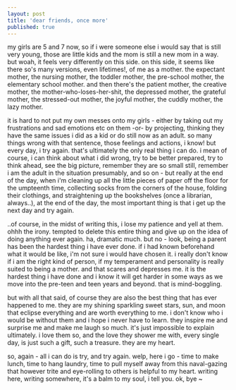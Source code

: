 ```yaml
---
layout: post
title: 'dear friends, once more'
published: true
---
```


my girls are 5 and 7 now, so if i were someone else i would say that is still very young, those are little kids and the mom is still a new mom in a way. but woah, it feels very differently on this side. on this side, it seems like there so's many versions, even lifetimes!, of me as a mother. the expectant mother, the nursing mother, the toddler mother, the pre-school mother, the elementary school mother. and then there's the patient mother, the creative mother, the mother-who-loses-her-shit, the depressed mother, the grateful mother, the stressed-out mother, the joyful mother, the cuddly mother, the lazy mother.

it is hard to not put my own messes onto my girls - either by taking out my frustrations and sad emotions etc on them -or- by projecting, thinking they have the same issues i did as a kid or do still now as an adult. so many things wrong with that sentence, those feelings and actions, i know! but every day, i try again. that's ultimately the only real thing i can do. i mean of course, i can think about what i did wrong, try to be better prepared, try to think ahead, see the big picture, remember they are so small still, remember i am the adult in the situation presumably, and so on - but really at the end of the day, when i'm cleaning up all the little pieces of paper off the floor for the umpteenth time, collecting socks from the corners of the house, folding their clothings, and straightening up the bookshelves (once a librarian, always..), at the end of the day, the most important thing is that i get up the next day and try again. 

..of course, in the midst of writing this, i lose my patience and yell at them. ohhh the irony. tempted to delete this entire thing and give up on the idea of doing anything ever again. ha, dramatic much. but no - look, being a parent has been the hardest thing i have ever done. if i had known beforehand what it would be like, i'm not sure i would have chosen it. i really don't know if i am the right kind of person, if my temperament and personality is really suited to being a mother. and that scares and depresses me. it is the hardest thing i have done and i know it will get harder in some ways as we move into the pre-teen and teen years and beyond. that is mind-boggling. 

but with all that said, of course they are also the best thing that has ever happened to me. they are my shining sparkling sweet stars, sun, and moon that eclipse everything and are worth everything to me. i don't know who i would be without them and i hope i never have to learn. they inspire me and surprise me and make me laugh so much. it's just impossible to explain ultimately. i love them so, and the love they shower me with, every single day, is just such a gift, such a treasure. they are my heart.

so, again - all i can do is try, and try again. welp, here i go - time to make lunch, time to hang laundry, time to pull myself away from this naval-gazing that however trite and eye-rolling to others is helpful to my heart. writing here, writing somewhere, it's a balm to my soul, i tell you. ok, bye ~
